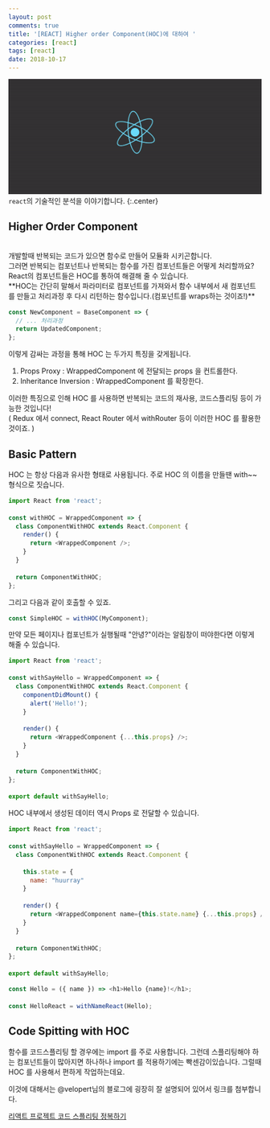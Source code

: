 ```yaml
---
layout: post
comments: true
title: '[REACT] Higher order Component(HOC)에 대하여 '
categories: [react]
tags: [react]
date: 2018-10-17
---
```


![headerimg](/assets/img/subcate/react.gif)
`react`의 기술적인 분석을 이야기합니다.
{:.center}

## Higher Order Component

<br>
개발할때 반복되는 코드가 있으면 함수로 만들어 모듈화 시키곤합니다. <br>그러면 반복되는 컴포넌트나 반복되는 함수를 가진 컴포넌트들은 어떻게 처리할까요?
React의 컴포넌트들은 HOC를 통하여 해결해 줄 수 있습니다.<br>
**HOC는 간단히 말해서 파라미터로 컴포넌트를 가져와서 함수 내부에서 새 컴포넌트를 만들고 처리과정 후 다시 리턴하는 함수입니다.(컴포넌트를 wraps하는 것이죠!)**

```javascript
const NewComponent = BaseComponent => {
  // ... 처리과정
  return UpdatedComponent;
};
```

이렇게 감싸는 과정을 통해 HOC 는 두가지 특징을 갖게됩니다.

1. Props Proxy : WrappedComponent 에 전달되는 props 을 컨트롤한다.
2. Inheritance Inversion : WrappedComponent 를 확장한다.

이러한 특징으로 인해 HOC 를 사용하면 반복되는 코드의 재사용, 코드스플리팅 등이 가능한 것입니다!<br>
( Redux 에서 connect, React Router 에서 withRouter 등이 이러한 HOC 를 활용한 것이죠. )

## Basic Pattern

HOC 는 항상 다음과 유사한 형태로 사용됩니다. 주로 HOC 의 이름을 만들땐 with~~ 형식으로 짓습니다.

```javascript
import React from 'react';

const withHOC = WrappedComponent => {
  class ComponentWithHOC extends React.Component {
    render() {
      return <WrappedComponent />;
    }
  }

  return ComponentWithHOC;
};
```

그리고 다음과 같이 호출할 수 있죠.

```javascript
const SimpleHOC = withHOC(MyComponent);
```

만약 모든 페이지나 컴포넌트가 실행될때 "안녕?"이라는 알림창이 떠야한다면 이렇게 해줄 수 있습니다.

```javascript
import React from 'react';

const withSayHello = WrappedComponent => {
  class ComponentWithHOC extends React.Component {
    componentDidMount() {
      alert('Hello!');
    }

    render() {
      return <WrappedComponent {...this.props} />;
    }
  }

  return ComponentWithHOC;
};

export default withSayHello;
```

HOC 내부에서 생성된 데이터 역시 Props 로 전달할 수 있습니다.

```javascript
import React from 'react';

const withSayHello = WrappedComponent => {
  class ComponentWithHOC extends React.Component {

    this.state = {
      name: "huurray"
    }

    render() {
      return <WrappedComponent name={this.state.name} {...this.props} />;
    }
  }

  return ComponentWithHOC;
};

export default withSayHello;
```

```javascript
const Hello = ({ name }) => <h1>Hello {name}!</h1>;

const HelloReact = withNameReact(Hello);
```

## Code Spitting with HOC

함수를 코드스플리팅 할 경우에는 import 를 주로 사용합니다. 그런데 스플리팅해야 하는 컴포넌트들이 많아지면 하나하나 import 를 적용하기에는 빡센감이있습니다. 그럴때 HOC 를 사용해서 편하게 작업하는데요. <br>

이것에 대해서는 @velopert님의 블로그에 굉장히 잘 설명되어 있어서 링크를 첨부합니다.

[리액트 프로젝트 코드 스플리팅 정복하기](https://velog.io/@velopert/react-code-splitting)
